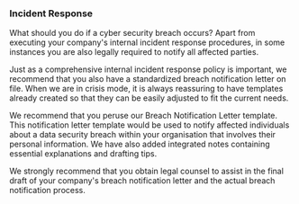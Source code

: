 ### Incident Response

What should you do if a cyber security breach occurs? Apart from executing your company's internal incident response procedures, in some instances you are also legally required to notify all affected parties.

Just as a comprehensive internal incident response policy is important, we recommend that you also have a standardized breach notification letter on file. When we are in crisis mode, it is always reassuring to have templates already created so that they can be easily adjusted to fit the current needs.

We recommend that you peruse our Breach Notification Letter template. This notification letter template would be used to notify affected individuals about a data security breach within your organisation that involves their personal information. We have also added integrated notes containing essential explanations and drafting tips.

We strongly recommend that you obtain legal counsel to assist in the final draft of your company's breach notification letter and the actual breach notification process.